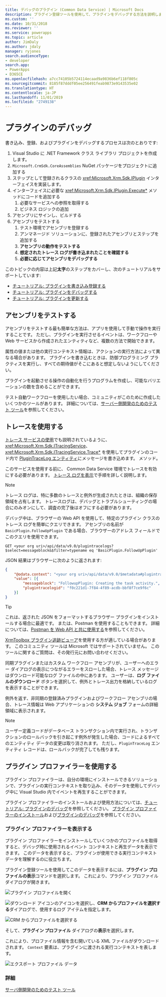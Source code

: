 ```yaml
---
title: デバッグのプラグイン (Common Data Service) | Microsoft Docs
description: プラグイン登録ツールを使用して、プラグインをデバッグする方法を説明します。
ms.custom: ''
ms.date: 10/31/2018
ms.reviewer: ''
ms.service: powerapps
ms.topic: article
author: JimDaly
ms.author: jdaly
manager: ryjones
search.audienceType:
- developer
search.app:
- PowerApps
- D365CE
ms.openlocfilehash: a7cc74105b5724114ecaad9a9836b6ef118f805c
ms.sourcegitcommit: 8185f87dddf05ee256491feab9873e9143535e02
ms.translationtype: HT
ms.contentlocale: ja-JP
ms.lasthandoff: 11/01/2019
ms.locfileid: "2749138"
---
```

# <a name="debug-plug-ins"></a>プラグインのデバッグ

書き込み、登録、およびプラグインをデバッグするプロセスは次のとおりです:

1. Visual Studio に .NET Framework クラス ライブラリ プロジェクトを作成します。
1. `Microsoft.CrmSdk.CoreAssemblies` NuGet パッケージをプロジェクトに追加する
1. ステップとして登録されるクラスの <xref:Microsoft.Xrm.Sdk.IPlugin> インターフェイスを実装します。
1. インターフェイスに必要な <xref:Microsoft.Xrm.Sdk.IPlugin.Execute*> メソッドにコードを追加する
    1. 必要なサービスへの参照を取得する
    1. ビジネス ロジックの追加
1. アセンブリにサインし、ビルドする
1. アセンブリをテストする
    1. テスト環境でアセンブリを登録する
    1. アンマネージド ソリューションに、登録されたアセンブリとステップを追加する
    1. **アセンブリの動作をテストする**
    1. **想定されたトレース ログが書き込まれたことを確認する**
    1. **必要に応じてアセンブリをデバッグする**

このトピックの内容は上記**太字**のステップをカバーし、次のチュートリアルをサポートしています:

- [チュートリアル: プラグインを書き込み登録する](tutorial-write-plug-in.md)
- [チュートリアル: プラグインをデバッグする](tutorial-debug-plug-in.md)
- [チュートリアル: プラグインを更新する](tutorial-update-plug-in.md)

## <a name="test-your-assembly"></a>アセンブリをテストする

アセンブリをテストする最も簡単な方法は、アプリを使用して手動で操作を実行することです。 ただし、プラグインを実行させるイベントは、ワークフローや Web サービスから作成されたエンティティなど、複数の方法で開始できます。

属性の値または他の実行コンテキスト情報は、アクションの実行方法によって異なる場合があります。 プラグインを書き込むときは、防御プログラミング プラクティスを実行し、すべての期待値がそこにあると想定しないようにしてください。

プラグインを起動させる操作の自動化を行うプログラムを作成し、可能なバリエーションの数を含めることができます。

テスト自動ワークフローを使用したい場合、コミュニティがこのために作成したいくつかのツールがあります。 詳細については、[サーバー側開発のためのテスト ツール](testing-tools-server.md)を参照してください。


## <a name="use-tracing"></a>トレースを使用する

[トレース サービスの使用](write-plug-in.md#use-the-tracing-service)でも説明されているように、 <xref:Microsoft.Xrm.Sdk.ITracingService>、<xref:Microsoft.Xrm.Sdk.ITracingService.Trace*> を使用してプラグインのコード内で [PluginTraceLog エンティティ](reference/entities/plugintracelog.md)にメッセージを書き込めます。 メソッド。

このサービスを使用する前に、 Common Data Service 環境でトレースを有効にする必要があります。 [トレース ログを表示](tutorial-write-plug-in.md#view-trace-logs)で手順を詳しく説明します。

> [!NOTE]
> トレース ログは、特に多数のトレースと例外が生成されたときは、組織の保存領域を占有します。 トレースログは、デバッグとトラブルシューティングの場合にのみオンにして、調査の完了後はオフにする必要があります。

デバッグ中は、ブラウザーの Web API を使用して、特定のプラグイン クラスのトレース ログを簡単にクエリできます。 アセンブリの名前が `BasicPlugin.FollowUpPlugin` である場合、ブラウザーのアドレス フィールドでこのクエリを使用できます。

`GET <your org uri>/api/data/v9.0/plugintracelogs?$select=messageblock&$filter=typename eq 'BasicPlugin.FollowUpPlugin'`

JSON 結果はブラウザーに次のように返されます:


```json
{
    "@odata.context": "<your org uri>/api/data/v9.0/$metadata#plugintracelogs(messageblock)",
    "value": [{
        "messageblock": "FollowupPlugin: Creating the task activity.",
        "plugintracelogid": "f0c221d1-7f84-4f89-acdb-bbf8f7ce9f6c"
    }]
}
```

> [!TIP]
> これは、返された JSON をフォーマットするブラウザー プラグインをインストールする場合に最適です。 または、Postman を使用することもできます。 詳細については、[Postman を Web API と共に使用する](/dynamics365/customer-engagement/developer/webapi/use-postman-web-api)を参照してください。
> 
> [XrmToolbox プラグイン追跡ビューア](https://www.xrmtoolbox.com/plugins/Cinteros.XrmToolBox.PluginTraceViewer/)を使用する方が適している場合があります。 このコミュニティ ツールは Microsoft ではサポートされていません。 このツールに関するご質問は、その発行元にお問い合わせください。

同期プラグインまたはカスタム ワークフロー アセンブリが、ユーザーへのエラー ダイアログの表示につながるエラーをスローした場合、トレース メッセージはダウンロード可能なログ ファイルの中にあります。 ユーザーは、**ログ ファイルのダウンロード** ボタンを選択して、例外とトレース出力を格納しているログを表示することができます。

例外を返す、非同期の登録済みプラグインおよびワークフロー アセンブリの場合、トレース情報は Web アプリケーションの **システム ジョブ** フォームの詳細領域に表示されます。

> [!NOTE]
> ユーザー定義コードがデータベース トランザクション内で実行され、トランザクションのロールバックを引き起こす例外が発生した場合、コードによるすべてのエンティティ データの変更は取り消されます。 ただし、`PluginTraceLog` エンティティ レコードは、ロールバックが完了しても残ります。

## <a name="use-plug-in-profiler"></a>プラグイン プロファイラーを使用する

プラグイン プロファイラーは、自分の環境にインストールできるソリューションで、プラグインの実行コンテキストを取り込み、そのデータを使用してデバッグ中に Visual Studio 内でイベントを再生することができます。

プラグイン プロファイラーのインストールおよび使用方法については、[チュートリアル: プラグインのデバッグ](tutorial-debug-plug-in.md)を参照してください。 [プラグイン プロファイラーのインストール](tutorial-debug-plug-in.md#install-plug-in-profiler)および[プラグインのデバッグ](tutorial-debug-plug-in.md#debug-your-plug-in)を参照してください。

### <a name="view-plug-in-profile-data"></a>プラグイン プロファイラーを表示する

プラグイン プロファイラーをインストールしていくつかのプロファイルを取得すると、デバッグ時に使用されるイベント コンテキストと再生データを表示できます。 このデータを表示すると、プラグインが使用できる実行コンテキスト データを理解するのに役立ちます。

プラグイン登録ツールを使用してこのデータを表示するには、**プラグイン プロファイルの表示**コマンドを選択します。 これにより、プラグイン プロファイル ダイアログが開きます。

![プラグイン プロファイルを開く](media/view-plug-in-profile.png)

![ダウンロード アイコン](media/prt-down-arrow-icon.png)のアイコンを選択し、**CRM からプロファイルを選択する**ダイアログで、使用するログ アイテムを指定します。

![CRM からプロファイルを選択する](media/prt-select-profile-from-crm.png)

そして、**プラグイン プロファイル** ダイアログの**表示**を選択します。

これにより、プロファイル情報を含む開いている XML ファイルがダウンロードされます。 `Context` 要素は、プラグインに渡される実行コンテキストを表します。

![エクスポート プロファイル データ](media/prt-example-profile-data.png)

### <a name="more-information"></a>詳細

[サーバ側開発のためのテスト ツール](testing-tools-server.md)